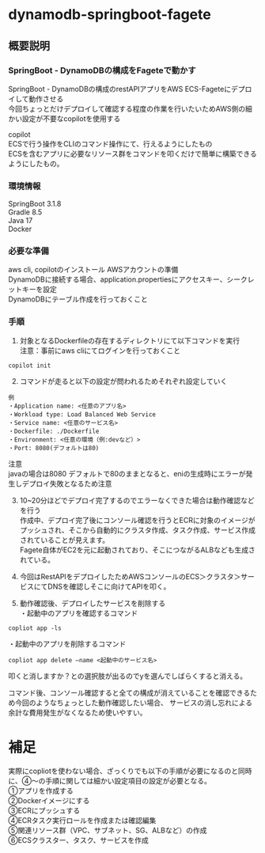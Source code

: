 # dynamodb-springboot-fagete

## 概要説明

### SpringBoot - DynamoDBの構成をFageteで動かす
SpringBoot - DynamoDBの構成のrestAPIアプリをAWS ECS-Fageteにデプロイして動作させる  
今回ちょっとだけデプロイして確認する程度の作業を行いたいためAWS側の細かい設定が不要なcopilotを使用する

copilot  
ECSで行う操作をCLIのコマンド操作にて、行えるようにしたもの  
ECSを含むアプリに必要なリソース群をコマンドを叩くだけで簡単に構築できるようにしたもの。  

### 環境情報  
SpringBoot 3.1.8  
Gradle 8.5  
Java 17  
Docker  

### 必要な準備  
aws cli, copilotのインストール
AWSアカウントの準備  
DynamoDBに接続する場合、application.propertiesにアクセスキー、シークレットキーを設定  
DynamoDBにテーブル作成を行っておくこと

### 手順
1. 対象となるDockerfileの存在するディレクトリにて以下コマンドを実行  
注意：事前にaws cliにてログインを行っておくこと
```
copilot init
```  


2. コマンドが走ると以下の設定が問われるためそれぞれ設定していく
```
例
・Application name: <任意のアプリ名>
・Workload type: Load Balanced Web Service
・Service name: <任意のサービス名>
・Dockerfile: ./Dockerfile
・Environment: <任意の環境（例:devなど）>
・Port: 8080(デフォルトは80)
```  
注意  
javaの場合は8080 デフォルトで80のままとなると、eniの生成時にエラーが発生しデプロイ失敗となるため注意  

3. 10~20分ほどでデプロイ完了するのでエラーなくできた場合は動作確認などを行う  
作成中、デプロイ完了後にコンソール確認を行うとECRに対象のイメージがプッシュされ、そこから自動的にクラスタ作成、タスク作成、サービス作成されていることが見えます。  
Fagete自体がEC2を元に起動されており、そこにつながるALBなども生成されている。  

4. 今回はRestAPIをデプロイしたためAWSコンソールのECS＞クラスタ＞サービスにてDNSを確認しそこに向けてAPIを叩く。


5. 動作確認後、デプロイしたサービスを削除する  
・起動中のアプリを確認するコマンド
```
copliot app -ls
```
・起動中のアプリを削除するコマンド
```
copliot app delete —name <起動中のサービス名>
```
叩くと消しますか？との選択肢が出るのでyを選んでしばらくすると消える。

コマンド後、コンソール確認すると全ての構成が消えていることを確認できるため今回のようなちょっとした動作確認したい場合、
サービスの消し忘れによる余計な費用発生がなくなるため使いやすい。

# 補足
実際にcopliotを使わない場合、ざっくりでも以下の手順が必要になるのと同時に、④〜の手順に関しては細かい設定項目の設定が必要となる。  
①アプリを作成する  
②Dockerイメージにする  
③ECRにプッシュする  
④ECRタスク実行ロールを作成または確認編集  
⑤関連リソース群（VPC、サブネット、SG、ALBなど）の作成  
⑥ECSクラスター、タスク、サービスを作成  

